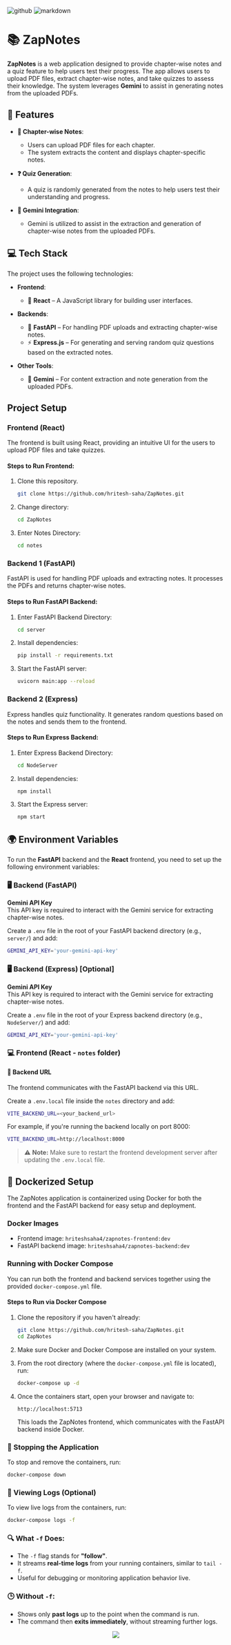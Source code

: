 ![github](https://img.shields.io/badge/GitHub-000000.svg?style=for-the-badge&logo=GitHub&logoColor=white)
![markdown](https://img.shields.io/badge/Markdown-000000.svg?style=for-the-badge&logo=Markdown&logoColor=white)

# 📚 ZapNotes

**ZapNotes** is a web application designed to provide chapter-wise notes and a quiz feature to help users test their progress. The app allows users to upload PDF files, extract chapter-wise notes, and take quizzes to assess their knowledge. The system leverages **Gemini** to assist in generating notes from the uploaded PDFs.

## 🌟 Features

- **📄 Chapter-wise Notes**: 
  - Users can upload PDF files for each chapter.
  - The system extracts the content and displays chapter-specific notes.
  
- **❓ Quiz Generation**: 
  - A quiz is randomly generated from the notes to help users test their understanding and progress.

- **🧠 Gemini Integration**: 
  - Gemini is utilized to assist in the extraction and generation of chapter-wise notes from the uploaded PDFs.

## 💻 Tech Stack

The project uses the following technologies:

- **Frontend**: 
  - 🔧 **React** – A JavaScript library for building user interfaces.
  
- **Backends**:
  - 🐍 **FastAPI** – For handling PDF uploads and extracting chapter-wise notes.
  - ⚡ **Express.js** – For generating and serving random quiz questions based on the extracted notes.

- **Other Tools**:
  - 🧠 **Gemini** – For content extraction and note generation from the uploaded PDFs.

## Project Setup

### Frontend (React)
The frontend is built using React, providing an intuitive UI for the users to upload PDF files and take quizzes.

#### Steps to Run Frontend:
1. Clone this repository.
    ```bash
   git clone https://github.com/hritesh-saha/ZapNotes.git
   ```
2. Change directory:
   ```bash
   cd ZapNotes
   ```
3. Enter Notes Directory:
   ```bash
   cd notes
   ```

### Backend 1 (FastAPI)
FastAPI is used for handling PDF uploads and extracting notes. It processes the PDFs and returns chapter-wise notes.

#### Steps to Run FastAPI Backend:
1. Enter FastAPI Backend Directory:
    ```bash
    cd server
    ```
2. Install dependencies:
    ```bash
    pip install -r requirements.txt
    ```
3. Start the FastAPI server:
    ```bash
    uvicorn main:app --reload
    ```
### Backend 2 (Express)
Express handles quiz functionality. It generates random questions based on the notes and sends them to the frontend.

#### Steps to Run Express Backend:
1. Enter Express Backend Directory:
    ```bash
    cd NodeServer
    ```
2. Install dependencies:
    ```bash
    npm install
    ```
3. Start the Express server:
    ```bash
    npm start
    ```

## 🌍 Environment Variables

To run the **FastAPI** backend and the **React** frontend, you need to set up the following environment variables:

### 🖥️ Backend (FastAPI)

 **Gemini API Key**  
   This API key is required to interact with the Gemini service for extracting chapter-wise notes.

   Create a `.env` file in the root of your FastAPI backend directory (e.g., `server/`) and add:

   ```bash
   GEMINI_API_KEY='your-gemini-api-key'
   ```
### 🖥️ Backend (Express) [Optional]

 **Gemini API Key**  
   This API key is required to interact with the Gemini service for extracting chapter-wise notes.

   Create a `.env` file in the root of your Express backend directory (e.g., `NodeServer/`) and add:

   ```bash
   GEMINI_API_KEY='your-gemini-api-key'
   ```
### 💻 Frontend (React - `notes` folder)

#### 🔗 Backend URL  
The frontend communicates with the FastAPI backend via this URL.

Create a `.env.local` file inside the `notes` directory and add:

```bash
VITE_BACKEND_URL=<your_backend_url>
```
For example, if you're running the backend locally on port 8000:

```bash
VITE_BACKEND_URL=http://localhost:8000
```
> ⚠️ **Note:** Make sure to restart the frontend development server after updating the `.env.local` file.


## 🐳 Dockerized Setup

The ZapNotes application is containerized using Docker for both the frontend and the FastAPI backend for easy setup and deployment.

### Docker Images

- Frontend image: `hriteshsaha4/zapnotes-frontend:dev`
- FastAPI backend image: `hriteshsaha4/zapnotes-backend:dev`

### Running with Docker Compose

You can run both the frontend and backend services together using the provided `docker-compose.yml` file.

#### Steps to Run via Docker Compose

1. Clone the repository if you haven't already:
    ```bash
    git clone https://github.com/hritesh-saha/ZapNotes.git
    cd ZapNotes
    ```

2. Make sure Docker and Docker Compose are installed on your system.

3. From the root directory (where the `docker-compose.yml` file is located), run:
    ```bash
    docker-compose up -d
    ```

4. Once the containers start, open your browser and navigate to:
    ```
    http://localhost:5713
    ```
    This loads the ZapNotes frontend, which communicates with the FastAPI backend inside Docker.

### 🛑 Stopping the Application

To stop and remove the containers, run:
```bash
docker-compose down
```
### 📜 Viewing Logs (Optional)

To view live logs from the containers, run:

```bash
docker-compose logs -f
```
### 🔍 What `-f` Does:

- The `-f` flag stands for **"follow"**.
- It streams **real-time logs** from your running containers, similar to `tail -f`.
- Useful for debugging or monitoring application behavior live.

### 🕒 Without `-f`:

- Shows only **past logs** up to the point when the command is run.
- The command then **exits immediately**, without streaming further logs.


<p align="center"><a href="https://github.com/hritesh-saha/ZapNotes/blob/main/LICENSE"><img src="https://img.shields.io/static/v1.svg?style=for-the-badge&label=License&message=BSD-3-Clause&logoColor=d9e0ee&colorA=363a4f&colorB=b7bdf8"/></a></p>

